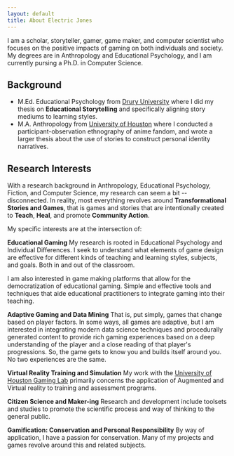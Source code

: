 ```yaml
---
layout: default
title: About Electric Jones
---
```

I am a scholar, storyteller, gamer, game maker, and computer scientist who focuses on the positive impacts of gaming on both individuals and society.
My degrees are in Anthropology and Educational Psychology, and I am currently pursing a Ph.D. in Computer Science.

## Background
- M.Ed. Educational Psychology from [Drury University](https://drury.edu) where I did my thesis on **Educational Storytelling** and specifically aligning story mediums to learning styles.
- M.A. Anthropology from [University of Houston](https://uh.edu) where I conducted a participant-observation ethnography of anime fandom, and wrote a larger thesis about the use of stories to construct personal identity narratives.

## Research Interests
With a research background in Anthropology, Educational Psychology, Fiction, and Computer Science, my research can seem a bit -- disconnected.
In reality, most everything revolves around **Transformational Stories and Games**, that is games and stories that are intentionally created to **Teach**, **Heal**, and promote **Community Action**.

My specific interests are at the intersection of:

**Educational Gaming**
My research is rooted in Educational Psychology and Individual Differences. 
I seek to understand what elements of game design are effective for different kinds of teaching and learning styles, subjects, and goals.
Both in and out of the classroom.

I am also interested in game making platforms that allow for the democratization of educational gaming.
Simple and effective tools and techniques that aide educational practitioners to integrate gaming into their teaching.

**Adaptive Gaming and Data Mining**
That is, put simply, games that change based on player factors. 
In some ways, all games are adaptive, but I am interested in integrating modern data science techniques and procedurally generated content to provide rich gaming experiences based on a deep understanding of the player and a close reading of that player's progressions.
So, the game gets to know you and builds itself around you. No two experiences are the same.

**Virtual Reality Training and Simulation**
My work with the [University of Houston Gaming Lab]() primarily concerns the application of Augmented and Virtual reality to training and assessment programs.

**Citizen Science and Maker-ing**
Research and development include toolsets and studies to promote the scientific process and way of thinking to the general public.

**Gamification: Conservation and Personal Responsibility**
By way of application, I have a passion for conservation. Many of my projects and games revolve around this and related subjects.
